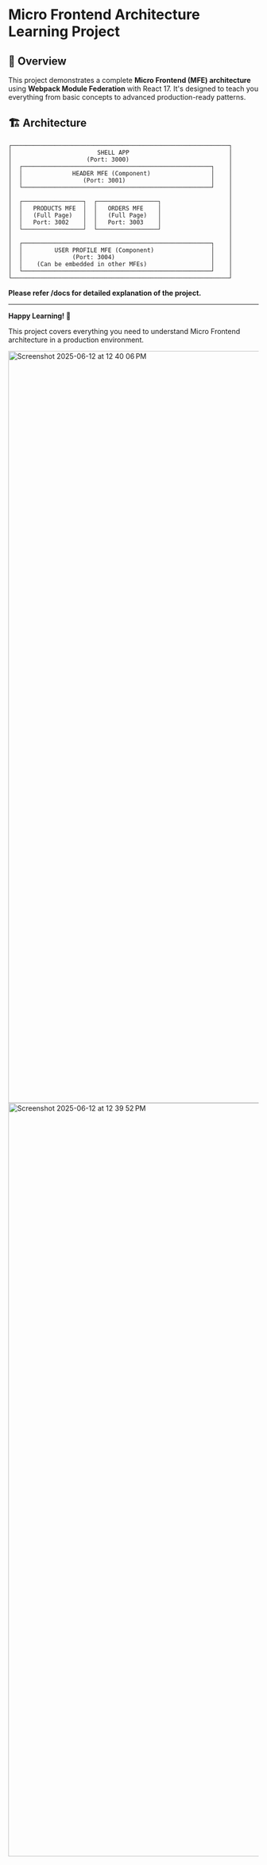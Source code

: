 # Micro Frontend Architecture Learning Project

## 🎯 Overview

This project demonstrates a complete **Micro Frontend (MFE) architecture** using **Webpack Module Federation** with React 17. It's designed to teach you everything from basic concepts to advanced production-ready patterns.

## 🏗️ Architecture

```
┌─────────────────────────────────────────────────────────────┐
│                        SHELL APP                            │
│                     (Port: 3000)                            │
│  ┌─────────────────────────────────────────────────────┐    │
│  │              HEADER MFE (Component)                 │    │
│  │                 (Port: 3001)                        │    │
│  └─────────────────────────────────────────────────────┘    │
│                                                             │
│  ┌─────────────────┐  ┌─────────────────┐                   │
│  │   PRODUCTS MFE  │  │   ORDERS MFE    │                   │
│  │   (Full Page)   │  │   (Full Page)   │                   │
│  │   Port: 3002    │  │   Port: 3003    │                   │
│  └─────────────────┘  └─────────────────┘                   │
│                                                             │
│  ┌─────────────────────────────────────────────────────┐    │
│  │         USER PROFILE MFE (Component)                │    │
│  │              (Port: 3004)                           │    │
│  │    (Can be embedded in other MFEs)                  │    │
│  └─────────────────────────────────────────────────────┘    │
└─────────────────────────────────────────────────────────────┘
```

<strong>Please refer /docs for detailed explanation of the project.</strong>

---

**Happy Learning! 🎉**

This project covers everything you need to understand Micro Frontend architecture in a production environment.

<img width="1509" alt="Screenshot 2025-06-12 at 12 40 06 PM" src="https://github.com/user-attachments/assets/6053b0ba-573c-459f-a8fd-bb4eb2dac61c" />

<img width="1512" alt="Screenshot 2025-06-12 at 12 39 52 PM" src="https://github.com/user-attachments/assets/6a74dc58-0430-49c7-a048-0f79336770e4" />

